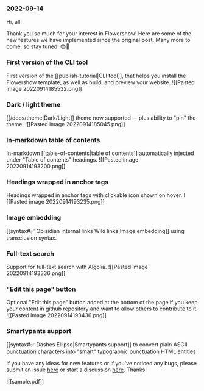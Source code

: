 ### 2022-09-14
Hi, all!

Thank you so much for your interest in Flowershow! Here are some of the new features we have implemented since the original post. Many more to come, so stay tuned! 😎🚀

### First version of the CLI tool
First version of the [[publish-tutorial|CLI tool]], that helps you install the Flowershow template, as well as build, and preview your website.
![[Pasted image 20220914185532.png]]

### Dark / light theme
[[/docs/theme|Dark/Light]] theme now supported -- plus ability to "pin" the theme.
![[Pasted image 20220914185045.png]]
### In-markdown table of contents
In-markdown [[table-of-contents|table of contents]] automatically injected under "Table of contents" headings.
![[Pasted image 20220914193200.png]]

### Headings wrapped in anchor tags
Headings wrapped in anchor tags with clickable icon shown on hover.
![[Pasted image 20220914193235.png]]

### Image embedding
[[syntax#✅ Obisidian internal links Wiki links|Image embedding]] using transclusion syntax.

### Full-text search
Support for full-text search with Algolia.
![[Pasted image 20220914193336.png]]

### "Edit this page" button
Optional "Edit this page" button added at the bottom of the page if you keep your content in github repository and want to allow others to contribute to it.
![[Pasted image 20220914193436.png]]

### Smartypants support
[[syntax#✅ Dashes Ellipse|Smartypants support]] to convert plain ASCII punctuation characters into "smart" typographic punctuation HTML entities

If you have any ideas for new features or if you've noticed any bugs, please submit an issue [here](https://github.com/flowershow/flowershow/issues) or start a discussion [here](https://github.com/flowershow/flowershow/discussions). Thanks!



![[sample.pdf]]